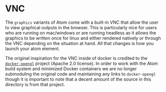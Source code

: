 # VNC

The `graphics` variants of Atom come with a built-in VNC that allow the user to view graphical outputs in the browser. This is particularly nice for users who are running on mac/windows or are running headless as it allows the graphics to be written once for linux and either rendered natively or through the VNC depending on the situation at hand. All that changes is how you launch your atom element.

The original inspiration for the VNC inside of docker is credited to the [`docker-opengl`](https://github.com/thewtex/docker-opengl) project (Apache 2.0 license). In order to work with the Atom build system and minimized Docker containers we are no longer submoduling the original code and maintaining any links to `docker-opengl` though it is important to note that a decent amount of the source in this directory is from that project.
